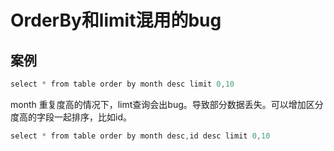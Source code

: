 # OrderBy和limit混用的bug

[](https://blog.csdn.net/2401_84049200/article/details/138003184)

## 案例

```java
select * from table order by month desc limit 0,10
```

month 重复度高的情况下，limt查询会出bug。导致部分数据丢失。可以增加区分度高的字段一起排序，比如id。

```java
select * from table order by month desc,id desc limit 0,10
```